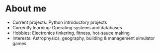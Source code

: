 # About me

- Current projects:  Python introductory projects
- Currently learning:  Operating systems and databases
- Hobbies:  Electronics tinkering, fitness, hot-sauce making
- Interests:  Astrophysics, geography, building & management simulator games
